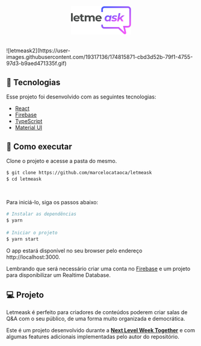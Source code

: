 <p align="center">
  <img alt="Letmeask" src=".github/logo.svg" width="160px">
</p>
<br>
![letmeask2](https://user-images.githubusercontent.com/19317136/174815871-cbd3d52b-79f1-4755-97d3-b9aed471335f.gif)
<br>


## 🧪 Tecnologias

Esse projeto foi desenvolvido com as seguintes tecnologias:

- [React](https://reactjs.org)
- [Firebase](https://firebase.google.com/)
- [TypeScript](https://www.typescriptlang.org/)
- [Material UI](https://mui.com/pt/material-ui/getting-started/installation/)

## 🚀 Como executar

Clone o projeto e acesse a pasta do mesmo.

```bash
$ git clone https://github.com/marcelocataoca/letmeask
$ cd letmeask
```
<br>

Para iniciá-lo, siga os passos abaixo:
```bash
# Instalar as dependências
$ yarn

# Iniciar o projeto
$ yarn start
```
O app estará disponível no seu browser pelo endereço http://localhost:3000.

Lembrando que será necessário criar uma conta no [Firebase](https://firebase.google.com/) e um projeto para disponibilizar um Realtime Database.

## 💻 Projeto

Letmeask é perfeito para criadores de conteúdos poderem criar salas de Q&A com o seu público, de uma forma muito organizada e democrática. 

Este é um projeto desenvolvido durante a **[Next Level Week Together](https://nextlevelweek.com/)**
e com algumas features adicionais implementadas pelo autor do repositório.

